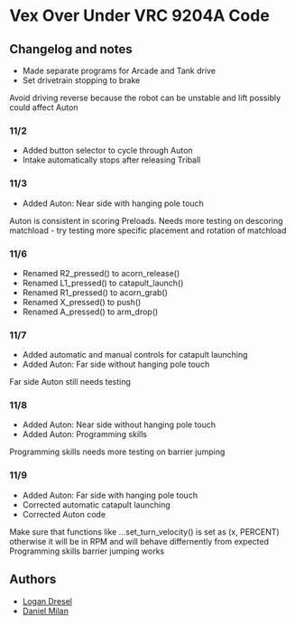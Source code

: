 
# Vex Over Under VRC 9204A Code

## Changelog and notes
* Made separate programs for Arcade and Tank drive
* Set drivetrain stopping to brake

Avoid driving reverse because the robot can be unstable and lift possibly could affect Auton

### 11/2
* Added button selector to cycle through Auton
* Intake automatically stops after releasing Triball

### 11/3
* Added Auton: Near side with hanging pole touch

Auton is consistent in scoring Preloads. Needs more testing on descoring matchload - try testing more specific placement and rotation of matchload

### 11/6
* Renamed R2_pressed() to acorn_release()
* Renamed L1_pressed() to catapult_launch()
* Renamed R1_pressed() to acorn_grab()
* Renamed X_pressed() to push()
* Renamed A_pressed() to arm_drop()

### 11/7
* Added automatic and manual controls for catapult launching
* Added Auton: Far side without hanging pole touch

Far side Auton still needs testing

### 11/8
* Added Auton: Near side without hanging pole touch
* Added Auton: Programming skills

Programming skills needs more testing on barrier jumping

### 11/9
* Added Auton: Far side with hanging pole touch
* Corrected automatic catapult launching
* Corrected Auton code

Make sure that functions like ...set_turn_velocity() is set as (x, PERCENT) otherwise it will be in RPM and will behave differnently from expected
Programming skills barrier jumping works

## Authors

- [Logan Dresel](https://www.github.com/coollogan876)
- [Daniel Milan](https://github.com/Alcryst)

